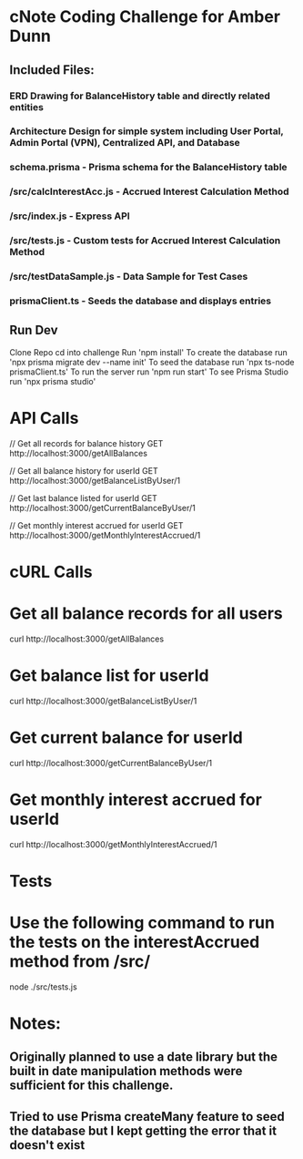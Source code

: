 # cNote Coding Challenge for Amber Dunn

## Included Files: 
### ERD Drawing for BalanceHistory table and directly related entities
### Architecture Design for simple system including User Portal, Admin Portal (VPN), Centralized API, and Database
### schema.prisma - Prisma schema for the BalanceHistory table
### /src/calcInterestAcc.js - Accrued Interest Calculation Method
### /src/index.js - Express API 
### /src/tests.js - Custom tests for Accrued Interest Calculation Method
### /src/testDataSample.js - Data Sample for Test Cases
### prismaClient.ts - Seeds the database and displays entries

## Run Dev
Clone Repo
cd into challenge
Run 'npm install'
To create the database run 'npx prisma migrate dev --name init'
To seed the database run 'npx ts-node prismaClient.ts'
To run the server run 'npm run start'
To see Prisma Studio run 'npx prisma studio'


# API Calls
// Get all records for balance history
GET http://localhost:3000/getAllBalances

// Get all balance history for userId
GET http://localhost:3000/getBalanceListByUser/1

// Get last balance listed for userId
GET http://localhost:3000/getCurrentBalanceByUser/1

// Get monthly interest accrued for userId
GET http://localhost:3000/getMonthlyInterestAccrued/1


# cURL Calls
# Get all balance records for all users
curl http://localhost:3000/getAllBalances

# Get balance list for userId
curl http://localhost:3000/getBalanceListByUser/1

# Get current balance for userId
curl http://localhost:3000/getCurrentBalanceByUser/1

# Get monthly interest accrued for userId
curl http://localhost:3000/getMonthlyInterestAccrued/1

# Tests
# Use the following command to run the tests on the interestAccrued method from /src/ 
node ./src/tests.js


# Notes: 
## Originally planned to use a date library but the built in date manipulation methods were sufficient for this challenge.
## Tried to use Prisma createMany feature to seed the database but I kept getting the error that it doesn't exist
